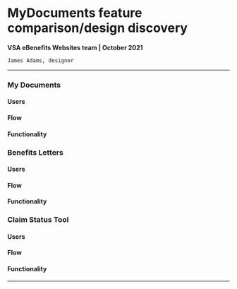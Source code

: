# MyDocuments feature comparison/design discovery
**VSA eBenefits Websites team | October 2021**

`James Adams, designer`

---

### My Documents

#### Users

#### Flow

#### Functionality

### Benefits Letters

#### Users

#### Flow

#### Functionality

### Claim Status Tool

#### Users

#### Flow

#### Functionality

---
